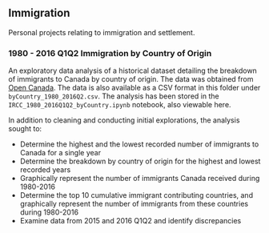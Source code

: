 ## Immigration 
Personal projects relating to immigration and settlement.

### 1980 - 2016 Q1Q2 Immigration by Country of Origin
An exploratory data analysis of a historical dataset detailing the breakdown of immigrants to Canada by country of origin. The data was obtained from [Open Canada](https://open.canada.ca/data/en/dataset/ad975a26-df23-456a-8ada-756191a23695). The data is also available as a CSV format in this folder under `byCountry_1980_2016Q2.csv`. The analysis has been stored in the `IRCC_1980_2016Q1Q2_byCountry.ipynb` notebook, also viewable here. 

In addition to cleaning and conducting initial explorations, the analysis sought to:
- Determine the highest and the lowest recorded number of immigrants to Canada for a single year
- Determine the breakdown by country of origin for the highest and lowest recorded years
- Graphically represent the number of immigrants Canada received during 1980-2016
- Determine the top 10 cumulative immigrant contributing countries, and graphically represent the number of immigrants from these countries during 1980-2016
- Examine data from 2015 and 2016 Q1Q2 and identify discrepancies

